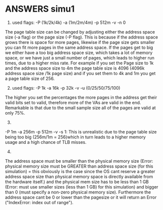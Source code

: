 ANSWERS simu1
==============

1. used flags: -P (1k/2k/4k) -a (1m/2m/4m) -p 512m -v -n 0

The page table size can be changed by adjusting either the address space size (-a flag) or the page size (-P flag). This is because if the address space grows there is space for more pages, likewise if the page size gets smaller you can fit more pages in the same address space. If the pages get to big we either have a too big address space size, which takes a lot of memory space, or we have just a small number of pages, which leads to higher run times, due to a higher miss rate. For example if you set the Page size to 1k and the address space size to 4m the page table size is 4096 (4096k address space size /1k page size) and if you set them to 4k and 1m you get a page table size of 256.

2. used flags: -P 1k -a 16k -p 32k -v -u (0/25/50/75/100)

The higher you set the percentages the more pages in the address get their valid bits set to valid, therefore more of the VAs are valid in the end. Remarkable is that due to the small sample size all of the pages are valid at only 75%.

3. 

-P 1m -a 256m -p 512m -v -s 1: This is unrealistic due to the page table size being too big (256m/1m = 256)which in turn leads to a higher memory usage and a high chance of TLB misses.


4.

The address space must be smaller than the physical memory size (Error: physical memory size must be GREATER than address space size (for this simulation) = this obviously is the case since the OS cant reserve a greater address space size than physical memory space is directly available from the hardware itself.) and the physical mem size has to be less than 1 GB (Error: must use smaller sizes (less than 1 GB) for this simulation) and bigger than 0 (must specify a non-zero physical memory size). Furthermore the address space cant be 0 or lower than the pagesize or it will return an Error ("IndexError: index out of range").
